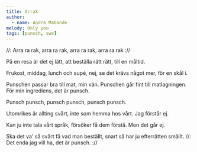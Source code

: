 ```yaml
---
title: Arrak
author:
  - name: André Mabande
melody: Only you
tags: [punsch, swe]
---
```


//: Arra ra rak, arra ra rak,
arra ra rak, arra ra rak ://

På en resa är det ej lätt,
att beställa rätt rätt,
till en måltid.

Frukost, middag, lunch och supé,
nej, se det krävs något mer,
för en skål i.

Punschen passar bra till mat, min vän.
Punschen går fint till matlagningen.
För min ingrediens,
det är punsch.

Punsch punsch, punsch punsch, punsch punsch.

Utomrikes är allting svårt,
inte som hemma hos vårt.
Jag förstår ej.

Kan ju inte tala vårt språk,
försöker få dem förstå.
Men det går ej.

Ska det va' så svårt få vad man beställt,
snart så har ju efterrätten smällt.
//: Det enda jag vill ha, det är punsch. ://
